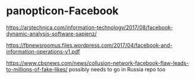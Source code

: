 # panopticon-Facebook

https://arstechnica.com/information-technology/2017/08/facebook-dynamic-analysis-software-sapienz/

https://fbnewsroomus.files.wordpress.com/2017/04/facebook-and-information-operations-v1.pdf

https://www.cbsnews.com/news/collusion-network-facebook-flaw-leads-to-millions-of-fake-likes/ possibly needs to go in Russia repo too
